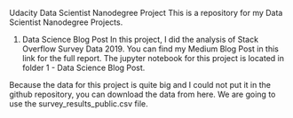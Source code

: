 Udacity Data Scientist Nanodegree Project
This is a repository for my Data Scientist Nanodegree Projects.

1. Data Science Blog Post
In this project, I did the analysis of Stack Overflow Survey Data 2019. You can find my Medium Blog Post in this link for the full report. The jupyter notebook for this project is located in folder 1 - Data Science Blog Post.

Because the data for this project is quite big and I could not put it in the github repository, you can download the data from here. We are going to use the survey_results_public.csv file.
